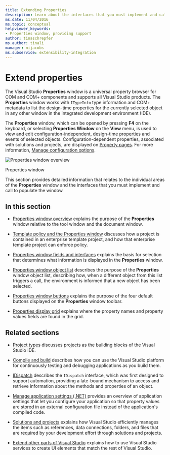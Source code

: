 ```yaml
---
title: Extending Properties
description: Learn about the interfaces that you must implement and call to extend the list of properties in the Visual Studio Properties window.
ms.date: 11/04/2016
ms.topic: conceptual
helpviewer_keywords:
- Properties window, providing support
author: tinaschrepfer
ms.author: tinali
manager: mijacobs
ms.subservice: extensibility-integration
---
```

# Extend properties

The Visual Studio **Properties** window is a universal property browser for COM and COM+ components and supports all Visual Studio products. The **Properties** window works with `ITypeInfo` type information and COM+ metadata to list the design-time properties for the currently selected object in any other window in the integrated development environment (IDE).

 The **Properties** window, which can be opened by pressing **F4** on the keyboard, or selecting **Properties Window** on the **View** menu, is used to view and edit configuration-independent, design-time properties and events of selected objects. Configuration-dependent properties, associated with solutions and projects, are displayed on [Property pages](../../extensibility/internals/property-pages.md). For more information, [Manage configuration options](../../extensibility/internals/managing-configuration-options.md).

 ![Properties window overview](../../extensibility/internals/media/vspropertieswindow.png "vsPropertiesWindow")
 
 Properties window

 This section provides detailed information that relates to the individual areas of the **Properties** window and the interfaces that you must implement and call to populate the window.

## In this section

- [Properties window overview](../../extensibility/internals/properties-window-overview.md) explains the purpose of the **Properties** window relative to the tool window and the document window.

- [Template policy and the Properties window](../../extensibility/internals/template-policy-and-the-properties-window.md) discusses how a project is contained in an enterprise template project, and how that enterprise template project can enforce policy.

- [Properties window fields and interfaces](../../extensibility/internals/properties-window-fields-and-interfaces.md) explains the basis for selection that determines what information is displayed in the **Properties** window.

- [Properties window object list](../../extensibility/internals/properties-window-object-list.md) describes the purpose of the **Properties** window object list, describing how, when a different object from this list triggers a call, the environment is informed that a new object has been selected.

- [Properties window buttons](../../extensibility/internals/properties-window-buttons.md) explains the purpose of the four default buttons displayed on the **Properties** window toolbar.

- [Properties display grid](../../extensibility/internals/properties-display-grid.md) explains where the property names and property values fields are found in the grid.

## Related sections

- [Project types](../../extensibility/internals/project-types.md) discusses projects as the building blocks of the Visual Studio IDE.

- [Compile and build](../../ide/compiling-and-building-in-visual-studio.md) describes how you can use the Visual Studio platform for continuously testing and debugging applications as you build them.

- [IDispatch](/previous-versions/windows/desktop/api/oaidl/nn-oaidl-idispatch) describes the `IDispatch` interface, which was first designed to support automation, providing a late-bound mechanism to access and retrieve information about the methods and properties of an object.

- [Manage application settings (.NET)](../../ide/managing-application-settings-dotnet.md) provides an overview of application settings that let you configure your application so that property values are stored in an external configuration file instead of the application's compiled code.

- [Solutions and projects](../../ide/solutions-and-projects-in-visual-studio.md) explains how Visual Studio efficiently manages the items such as references, data connections, folders, and files that are required by your development effort through solutions and projects.

- [Extend other parts of Visual Studio](/previous-versions/visualstudio/visual-studio-2017/extensibility/extending-other-parts-of-visual-studio) explains how to use Visual Studio services to create UI elements that match the rest of Visual Studio.
